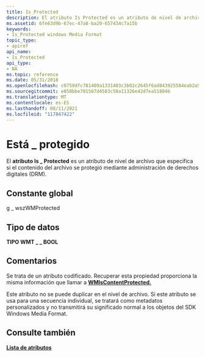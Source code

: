 ```yaml
---
title: Is_Protected
description: El atributo Is Protected es un atributo de nivel de archivo que especifica si el contenido del archivo se \_ protegió mediante administración de derechos digitales (DRM).
ms.assetid: 6fe63d9b-67ec-47a8-ba20-657434c7a15b
keywords:
- Is_Protected windows Media Format
topic_type:
- apiref
api_name:
- Is_Protected
api_type:
- NA
ms.topic: reference
ms.date: 05/31/2018
ms.openlocfilehash: c0759dfc781409a1331403c3b02c2645f6ad843925584eab2a55f31a0c8d31af
ms.sourcegitcommit: e858bbe701567d4583c50a11326e42d7ea51804b
ms.translationtype: MT
ms.contentlocale: es-ES
ms.lasthandoff: 08/11/2021
ms.locfileid: "117847422"
---
```

# <a name="is_protected"></a>Está \_ protegido

El **atributo Is \_ Protected** es un atributo de nivel de archivo que especifica si el contenido del archivo se protegió mediante administración de derechos digitales (DRM).

## <a name="global-constant"></a>Constante global

g \_ wszWMProtected

## <a name="data-type"></a>Tipo de datos

**TIPO WMT \_ \_ BOOL**

## <a name="remarks"></a>Comentarios

Se trata de un atributo codificado. Recuperar esta propiedad proporciona la misma información que llamar a [**WMIsContentProtected.**](/previous-versions/windows/desktop/api/Wmsdkidl/nf-wmsdkidl-wmiscontentprotected)

Este atributo no se puede duplicar en el nivel de archivo. Si este atributo se usa para una secuencia individual, se tratará como metadatos personalizados y no transmitirá su significado normal a los objetos del SDK Windows Media Format.

## <a name="see-also"></a>Consulte también

<dl> <dt>

[**Lista de atributos**](attribute-list.md)
</dt> </dl>

 

 




